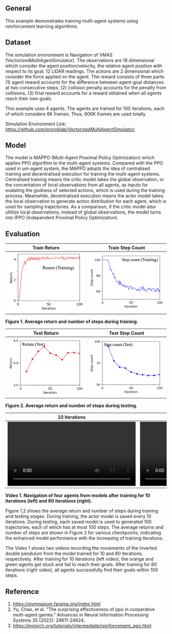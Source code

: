 ## General
This example demonstrates training multi-agent systems using reinforcement learning algorithms. 

## Dataset
The simulation environment is Navigation of VMAS (VectorizedMultiAgentSimulator). The observations are 18 dimensional which consider the agent position/velocity, the relative agent position with respect to its goal, 12 LiDAR readings. The actions are 2 dimensional which consider the force applied on the agent. The reward consists of three parts: (1) agent reward accounts for the difference between agent-goal distances at two consecutive steps, (2) collision penalty accounts for the penalty from collisions, (3) final reward accounts for a reward obtained when all agents reach their own goals. 

This example uses 4 agents. The agents are trained for 100 iterations, each of which considers 6K frames. Thus, 600K frames are used totally.

Simulation Environment Link: https://github.com/proroklab/VectorizedMultiAgentSimulator/

## Model
The model is MAPPO (Multi-Agent Proximal Policy Optimization) which applies PPO algorithm to the multi-agent systems. Compared with the PPO used in uni-agent system, the MAPPO adopts the idea of centralised training and decentralised execution for training the multi-agent systems. Centralised training means the critic model takes the global observation, or the concentation of local observations from all agents, as inputs for evalating the godness of selected actions, which is used during the training process. Meanwhile, decentralised execution means the actor model takes the local observation to generate action distribution for each agent, which is used for sampling trajectories. As a comparison, if the critic model also ultilize local observations, instead of global observations, the model turns into IPPO (Independent Proximal Policy Optimization). 

## Evaluation
| Train Return | Train Step Count |
|---|---|
| <img src="figures/train_return.png" /> | <img src="figures/train_step_count.png" /> |

**Figure 1. Average return and number of steps during training.**

| Test Return | Test Step Count |
|---|---|
| <img src="figures/test_return.png" /> | <img src="figures/test_step_count.png" /> |

**Figure 2. Average return and number of steps during testing.**

| 10 Iterations | 80 Iterations |
|---|---|
|<video src="https://github.com/user-attachments/assets/53156727-d4d4-477c-99cd-f6be7400372e" height="200"></video> | <video src="https://github.com/user-attachments/assets/7f70c71f-e12a-43f2-b536-6cd3ab96dbc2" height="200"></video> |

**Video 1. Navigation of four agents from models after training for 10 iterations (left) and 80 iterations (right).**

Figure 1,2 shows the average return and number of steps during training and testing stages. During training, the actor model is saved every 10 iterations. During testing, each saved model is used to generated 100 trajectories, each of which has at most 100 steps. The average returns and number of steps are shown in Figure 2 for various checkpoints, indicating the enhanced model performance with the increasing of training iterations. 

The Video 1 shows two videos recording the movements of the inverted double pendulum from the model trained for 10 and 80 iterations, respectively. After training for 10 iterations (left video), the orange and green agents get stuck and fail to reach their goals. After training for 80 iterations (right video), all agents successfully find their goals within 100 steps.

## Reference
1. https://gymnasium.farama.org/index.html
2. Yu, Chao, et al. "The surprising effectiveness of ppo in cooperative multi-agent games." Advances in Neural Information Processing Systems 35 (2022): 24611-24624..
3. https://pytorch.org/tutorials/intermediate/reinforcement_ppo.html

